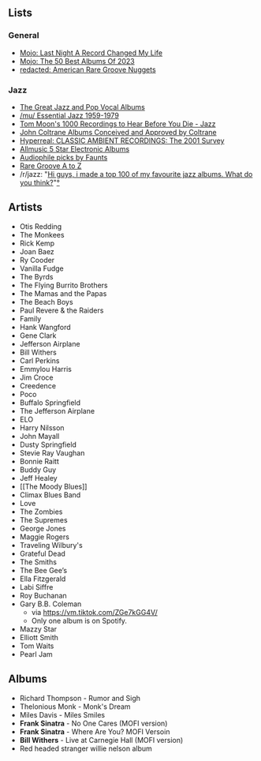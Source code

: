 ## Lists

### General
- [Mojo: Last Night A Record Changed My Life](https://redacted.ch/collages.php?id=12479)
- [Mojo: The 50 Best Albums Of 2023](https://www.mojo4music.com/articles/stories/the-50-best-albums-of-2023/)
- [redacted: American Rare Groove Nuggets](https://redacted.ch/collages.php?id=98)

### Jazz
- [The Great Jazz and Pop Vocal Albums](https://redacted.ch/collages.php?id=23602)
- [/mu/ Essential Jazz 1959-1979](https://redacted.ch/collages.php?id=13050)
- [Tom Moon's 1000 Recordings to Hear Before You Die - Jazz](https://redacted.ch/collages.php?id=15477)
- [John Coltrane Albums Conceived and Approved by Coltrane](https://redacted.ch/collages.php?id=13174)
- [Hyperreal: CLASSIC AMBIENT RECORDINGS: The 2001 Survey](https://redacted.ch/collages.php?id=2182)
- [Allmusic 5 Star Electronic Albums](https://redacted.ch/collages.php?id=7351)
- [Audiophile picks by Faunts](https://redacted.ch/collages.php?id=8204)
- [Rare Groove A to Z](https://redacted.ch/collages.php?id=2912)
- /r/jazz: "[Hi guys, i made a top 100 of my favourite jazz albums. What do you think?](https://old.reddit.com/r/Jazz/comments/177v2v6/hi_guys_i_made_a_top_100_of_my_favourite_jazz/)"[°](https://elliotclowes.com/cold/2024/https__old.reddit.com_r_Jazz_comments_177v2v6_hi_guys_i_made_a_top_100_of_my_favourite_jazz_2.html)

## Artists
- Otis Redding
- The Monkees
- Rick Kemp
- Joan Baez
- Ry Cooder
- Vanilla Fudge
- The Byrds
- The Flying Burrito Brothers
- The Mamas and the Papas
- The Beach Boys
- Paul Revere & the Raiders
- Family
- Hank Wangford
- Gene Clark
- Jefferson Airplane
- Bill Withers
- Carl Perkins
- Emmylou Harris
- Jim Croce
- Creedence
- Poco
- Buffalo Springfield
- The Jefferson Airplane
- ELO
- Harry Nilsson
- John Mayall
- Dusty Springfield
- Stevie Ray Vaughan
- Bonnie Raitt
- Buddy Guy
- Jeff Healey
- [[The Moody Blues]]
- Climax Blues Band
- Love
- The Zombies
- The Supremes
- George Jones
- Maggie Rogers
- Traveling Wilbury's
- Grateful Dead
- The Smiths
- The Bee Gee’s
- Ella Fitzgerald
- Labi Siffre
- Roy Buchanan
- Gary B.B. Coleman
	-  via https://vm.tiktok.com/ZGe7kGG4V/
	- Only one album is on Spotify.
- Mazzy Star
- Elliott Smith
- Tom Waits
- Pearl Jam

## Albums
- Richard Thompson - Rumor and Sigh
- Thelonious Monk - Monk's Dream
- Miles Davis - Miles Smiles
- **Frank Sinatra** - No One Cares (MOFI version)
- **Frank Sinatra** - Where Are You? MOFI Versoin
- **Bill Withers** - Live at Carnegie Hall (MOFI version)
- Red headed stranger willie nelson album